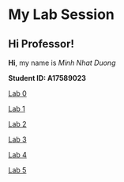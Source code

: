 # My Lab Session

## Hi Professor!

**Hi**, my name is *Minh Nhat Duong*

**Student ID: A17589023**

[Lab 0](https://m7duong.github.io/LabReport/week0/index.html)

[Lab 1](https://m7duong.github.io/LabReport/week1/lab_report1.html)

[Lab 2](https://m7duong.github.io/LabReport/week3/lab_report2.html)

[Lab 3](https://m7duong.github.io/LabReport/week5/lab_report3.html)

[Lab 4](https://m7duong.github.io/LabReport/week7/lab_report4.html)

[Lab 5](https://m7duong.github.io/LabReport/week7/lab_report5.html)
